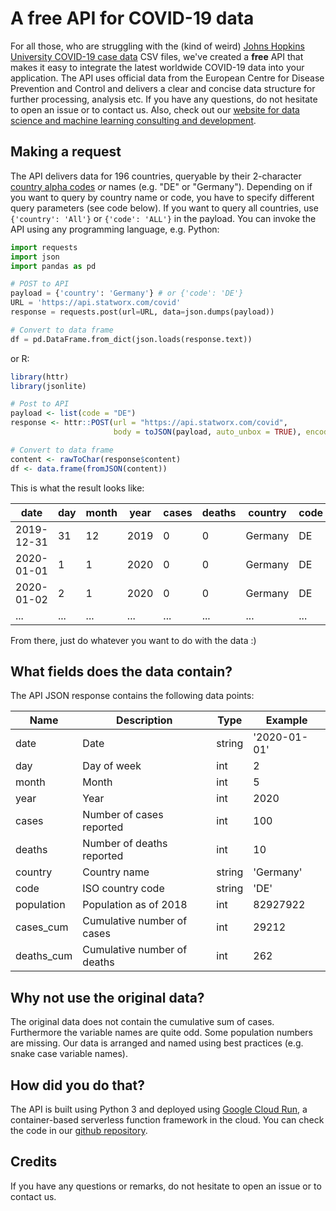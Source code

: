 # A free API for COVID-19 data

For all those, who are struggling with the (kind of weird) [Johns Hopkins University COVID-19 case data](https://github.com/CSSEGISandData/COVID-19) CSV files, we've created a **free** API that makes it easy to integrate the latest worldwide COVID-19 data into your application. The API uses official data from the European Centre for Disease Prevention and Control and delivers a clear and concise data structure for further processing, analysis etc. If you have any questions, do not hesitate to open an issue or to contact us. Also, check out our [website for data science and machine learning consulting and development](https://www.statworx.com/).

## Making a request

The API delivers data for 196 countries, queryable by their 2-character [country alpha codes](https://www.iban.com/country-codes) *or* names (e.g. "DE" or "Germany"). Depending on if you want to query by country name or code, you have to specify different query parameters (see code below). If you want to query all countries, use `{'country': 'All'}` or `{'code': 'ALL'}` in the payload. You can invoke the API using any programming language, e.g. Python:

```python
import requests
import json
import pandas as pd

# POST to API
payload = {'country': 'Germany'} # or {'code': 'DE'}
URL = 'https://api.statworx.com/covid'
response = requests.post(url=URL, data=json.dumps(payload))

# Convert to data frame
df = pd.DataFrame.from_dict(json.loads(response.text))
```

or R:

```R
library(httr)
library(jsonlite)

# Post to API
payload <- list(code = "DE")
response <- httr::POST(url = "https://api.statworx.com/covid",
                       body = toJSON(payload, auto_unbox = TRUE), encode = "json")

# Convert to data frame
content <- rawToChar(response$content)
df <- data.frame(fromJSON(content))
```

This is what the result looks like:

| date       | day  | month | year | cases | deaths | country | code | population | cases_cum | deaths_cum |
| ---------- | ---- | ----- | ---- | ----- | ------ | ------- | ---- | ---------- | --------- | ---------- |
| 2019-12-31 | 31   | 12    | 2019 | 0     | 0      | Germany | DE   | 82927922   | 0         | 0          |
| 2020-01-01 | 1    | 1     | 2020 | 0     | 0      | Germany | DE   | 82927922   | 0         | 0          |
| 2020-01-02 | 2    | 1     | 2020 | 0     | 0      | Germany | DE   | 82927922   | 0         | 0          |
| ...        | ...  | ...   | ...  | ...   | ...    | ...     | ...  | ...        | ...       | ...        |

From there, just do whatever you want to do with the data :)

## What fields does the data contain?

The API JSON response contains the following data points:

| Name       | Description                 | Type   | Example      |
| ---------- | --------------------------- | ------ | ------------ |
| date       | Date                        | string | '2020-01-01' |
| day        | Day of week                 | int    | 2            |
| month      | Month                       | int    | 5            |
| year       | Year                        | int    | 2020         |
| cases      | Number of cases reported    | int    | 100          |
| deaths     | Number of deaths reported   | int    | 10           |
| country    | Country name                | string | 'Germany'    |
| code       | ISO country code            | string | 'DE'         |
| population | Population as of 2018       | int    | 82927922     |
| cases_cum  | Cumulative number of cases  | int    | 29212        |
| deaths_cum | Cumulative number of deaths | int    | 262          |

##  Why not use the original data?

The original data does not contain the cumulative sum of cases. Furthermore the variable names are quite odd. Some population numbers are missing. Our data is arranged and named using best practices (e.g. snake case variable names).

## How did you do that?

The API is built using Python 3 and deployed using [Google Cloud Run](https://cloud.google.com/run?hl=en), a container-based serverless function framework in the cloud. You can check the code in our [github repository](https://github.com/STATWORX/covid-19-api).

## Credits

If you have any questions or remarks, do not hesitate to open an issue or to contact us.